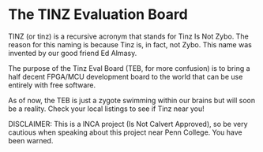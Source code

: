 # The TINZ Evaluation Board
TINZ (or tinz) is a recursive acronym that stands for Tinz Is Not Zybo.
The reason for this naming is because Tinz is, in fact, not Zybo. This name was
invented by our good friend Ed Almasy. 

The purpose of the Tinz Eval Board (TEB, for more confusion) is to bring a half
decent FPGA/MCU development board to the world that can be use entirely with 
free software. 

As of now, the TEB is just a zygote swimming within our brains but will soon
be a reality. Check your local listings to see if Tinz near you!

DISCLAIMER: This is a INCA project (Is Not Calvert Approved), so be very 
cautious when speaking about this project near Penn College. You have been
warned.



